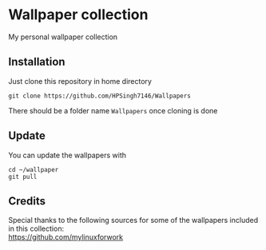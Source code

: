 # Wallpaper collection

My personal wallpaper collection

## Installation

Just clone this repository in home directory

```
git clone https://github.com/HPSingh7146/Wallpapers
```
There should be a folder name `Wallpapers` once cloning is done

## Update

You can update the wallpapers with

```
cd ~/wallpaper
git pull
```

## Credits

Special thanks to the following sources for some of the wallpapers included in this collection:  
https://github.com/mylinuxforwork
